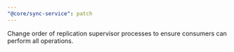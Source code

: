 ```yaml
---
"@core/sync-service": patch
---
```


Change order of replication supervisor processes to ensure consumers can perform all operations.
